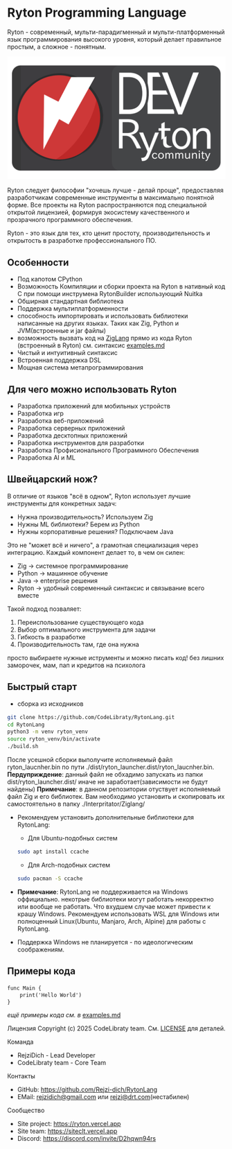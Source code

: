 # Ryton Programming Language

Ryton - современный, мульти-парадигменный и мульти-платформенный язык программирования высокого уровня, который делает правильное простым, а сложное - понятным.

![Logo](card.png)

Ryton следует философии "хочешь лучше - делай проще", предоставляя разработчикам современные инструменты в максимально понятной форме. Все проекты на Ryton распространяются под специальной открытой лицензией, формируя экосистему качественного и прозрачного программного обеспечения.

Ryton - это язык для тех, кто ценит простоту, производительность и открытость в разработке профессионального ПО.

## Особенности

- Под капотом CPython
- Возможность Компиляции и сборки проекта на Ryton в нативный код C при помощи инструмена RytonBuilder использующий Nuitka
- Обширная стандартная библиотека
- Поддержка мультиплатформенности
- способность импортировать и использовать библиотеки написанные на других языках. Таких как Zig, Python и JVM(встроенные и jar файлы)
- возможность вызвать код на [ZigLang](https://github.com/ziglang/zig) прямо из кода Ryton (встроенный в Ryton) см. синтаксис [examples.md](examples.md)
- Чистый и интуитивный синтаксис
- Встроенная поддержка DSL
- Мощная система метапрограммирования

## Для чего можно использовать Ryton
- Разработка приложений для мобильных устройств
- Разработка игр
- Разработка веб-приложений
- Разработка серверных приложений
- Разработка десктопных приложений
- Разработка инструментов для разработки
- Разработка Профисионального Программного Обеспечения
- Разработка AI и ML

## Швейцарский нож?
В отличие от языков "всё в одном", Ryton использует лучшие инструменты для конкретных задач:

- Нужна производительность? Используем Zig
- Нужны ML библиотеки? Берем из Python
- Нужны корпоративные решения? Подключаем Java

Это не "может всё и ничего", а грамотная специализация через интеграцию. Каждый компонент делает то, в чем он силен:
- Zig -> системное программирование
- Python -> машинное обучение
- Java -> enterprise решения
- Ryton -> удобный современный синтаксис и связывание всего вместе

Такой подход позваляет:
1. Переиспользование существующего кода
2. Выбор оптимального инструмента для задачи
3. Гибкость в разработке
4. Производительность там, где она нужна

просто выбираете нужные иструменты и можно писать код! без лишних заморочек, мам, пап и кредитов на психолога

## Быстрый старт
- сборка из исходников
```bash
git clone https://github.com/CodeLibraty/RytonLang.git
cd RytonLang
python3 -m venv ryton_venv
source ryton_venv/bin/activate
./build.sh
```
После усешной сборки выполучите исполняемый файл ryton_laucnher.bin по пути ./dist/ryton_launcher.dist/ryton_laucnher.bin.
**Пердуприждение**: данный файл не обхадимо запускать из папки dist/ryton_launcher.dist/ иначе не заработает(зависимости не будут найдены)
**Примечание**: в данном репозитории отуствует исполняемый файл Zig и его библиотек. Вам необходимо установить и скопировать их самостоятельно в папку ./Interpritator/Ziglang/

- Рекомендуем установить дополнительные библиотеки для RytonLang:
  - Для Ubuntu-подобных систем
   ```bash
   sudo apt install ccache
   ```
  - Для Arch-подобных систем
   ```bash
   sudo pacman -S ccache
   ```

- **Примечание**: RytonLang не поддерживается на Windows оффициально. некотрые библиотеки могут работать некорректно или вообще не работать. Что вхудшем случае может привести к крашу Windows.
Рекомендуем использовать WSL для Windows или полноценный Linux(Ubuntu, Manjaro, Arch, Alpine) для работы с RytonLang.
- Поддержка Windows не планируется - по идеологическим соображениям.

## Примеры кода
```ryton
func Main {
    print('Hello World')
}
```
*ещё примеры кода см. в* [examples.md](examples.md)

Лицензия
Copyright (c) 2025 CodeLibraty team. См. [LICENSE](LICENSE.ru) для деталей.

Команда
- RejziDich - Lead Developer
- CodeLibraty team - Core Team

Контакты
- GitHub: https://github.com/Rejzi-dich/RytonLang
- EMail:  rejzidich@gmail.com или rejzi@drt.com(нестабилен)

Сообщество
- Site project: https://ryton.vercel.app
- Site team:    https://siteclt.vercel.app
- Discord:      https://discord.com/invite/D2hqwn94rs

